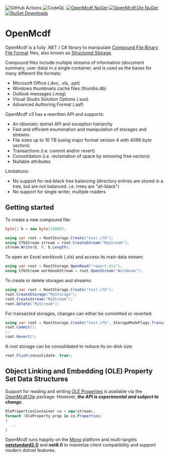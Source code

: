 ![GitHub Actions](https://github.com/ironfede/openmcdf/actions/workflows/dotnet-desktop.yml/badge.svg)
![CodeQL](https://github.com/ironfede/openmcdf/actions/workflows/codeql.yml/badge.svg)
[![OpenMcdf NuGet](https://img.shields.io/nuget/v/OpenMcdf?label=OpenMcdf%20NuGet)](https://www.nuget.org/packages/OpenMcdf)
[![OpenMcdf.Ole NuGet](https://img.shields.io/nuget/vpre/OpenMcdf.Ole?label=OpenMcdf.Ole%20NuGet)](https://www.nuget.org/packages/OpenMcdf.Ole)
[![NuGet Downloads](https://img.shields.io/nuget/dt/OpenMcdf)](https://www.nuget.org/packages/OpenMcdf)

# OpenMcdf

OpenMcdf is a fully .NET / C# library to manipulate [Compound File Binary File Format](https://learn.microsoft.com/en-us/openspecs/windows_protocols/ms-cfb/53989ce4-7b05-4f8d-829b-d08d6148375b) files, also known as [Structured Storage](https://learn.microsoft.com/en-us/windows/win32/stg/structured-storage-start-page). 

Compound files include multiple streams of information (document summary, user data) in a single container, and is used as the bases for many different file formats:
- Microsoft Office (.doc, .xls, .ppt)
- Windows thumbnails cache files (thumbs.db) 
- Outlook messages (.msg)
- Visual Studio Solution Options (.suo) 
- Advanced Authoring Format (.aaf)

OpenMcdf v3 has a rewritten API and supports:
- An idiomatic dotnet API and exception hierarchy
- Fast and efficient enumeration and manipulation of storages and streams
- File sizes up to 16 TB (using major format version 4 with 4096 byte sectors)
- Transactions (i.e. commit and/or revert)
- Consolidation (i.e. reclamation of space by removing free sectors)
- Nullable attributes

Limitations:
- No support for red-black tree balancing (directory entries are stored in a tree, but are not balanced. i.e. trees are "all-black")
- No support for single writer, multiple readers

## Getting started

To create a new compound file:

```C#
byte[] b = new byte[10000];

using var root = RootStorage.Create("test.cfb");
using CfbStream stream = root.CreateStream("MyStream");
stream.Write(b, 0, b.Length);
```

To open an Excel workbook (.xls) and access its main data stream:

```C#
using var root = RootStorage.OpenRead("report.xls");
using CfbStream workbookStream = root.OpenStream("Workbook");
```

To create or delete storages and streams:

```C#
using var root = RootStorage.Create("test.cfb");
root.CreateStorage("MyStorage");
root.CreateStream("MyStream");
root.Delete("MyStream");
```

For transacted storages, changes can either be committed or reverted:

```C#
using var root = RootStorage.Create("test.cfb", StorageModeFlags.Transacted);
root.Commit();
//
root.Revert();
```

A root storage can be consolidated to reduce its on-disk size:

```C#
root.Flush(consolidate: true);
```

## Object Linking and Embedding (OLE) Property Set Data Structures

Support for reading and writing [OLE Properties](https://learn.microsoft.com/en-us/openspecs/windows_protocols/ms-oleps/bf7aeae8-c47a-4939-9f45-700158dac3bc) is available via the [OpenMcdf.Ole](https://www.nuget.org/packages/OpenMcdf.Ole) package. However, ***the API is experimental and subject to change***.

```C#
OlePropertiesContainer co = new(stream);
foreach (OleProperty prop in co.Properties)
{
  ...
}
```

OpenMcdf runs happily on the [Mono](http://www.mono-project.com/) platform and multi-targets [**netstandard2.0**](https://learn.microsoft.com/en-us/dotnet/standard/net-standard?tabs=net-standard-2-0) and **net8.0** to maximize client compatibility and support modern dotnet features.
